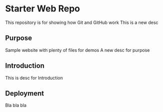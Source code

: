 # Starter Web Repo

This repository is for showing how Git and GitHub work
This is a new desc
## Purpose

Sample website with plenty of files for demos
A new desc for purpose

## Introduction
This is desc for Introduction

## Deployment
Bla bla bla

